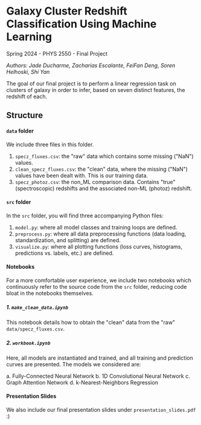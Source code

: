 # Galaxy Cluster Redshift Classification Using Machine Learning

Spring 2024 - PHYS 2550 - Final Project

*Authors: Jade Ducharme, Zacharias Escalante, FeiFan Deng, Soren Helhoski, Shi Yan*

The goal of our final project is to perform a linear regression task on clusters of galaxy in order to infer, based on seven distinct features, the redshift of each. 

## Structure

#### ```data``` folder

We include three files in this folder.

1. ```specz_fluxes.csv```: the "raw" data which contains some missing ("NaN") values.
2. ```clean_specz_fluxes.csv```: the "clean" data, where the missing ("NaN") values have been dealt with. This is our training data.
3. ```specz_photoz.csv```: the non_ML comparison data. Contains "true" (spectroscopic) redshifts and the associated non-ML (photoz) redshift.

#### ```src``` folder

In the ```src``` folder, you will find three accompanying Python files:

1. ```model.py```: where all model classes and training loops are defined.
2. ```preprocess.py```: where all data preprocessing functions (data loading, standardization, and splitting) are defined.
3. ```visualize.py```: where all plotting functions (loss curves, histograms, predictions vs. labels, etc.) are defined.

#### Notebooks

For a more comfortable user experience, we include two notebooks which continuously refer to the source code from the ```src``` folder, reducing code bloat in the notebooks themselves.

##### 1. ```make_clean_data.ipynb```
This notebook details how to obtain the "clean" data from the "raw" ```data/specz_fluxes.csv```.

##### 2. ```workbook.ipynb```
Here, all models are instantiated and trained, and all training and prediction curves are presented. The models we considered are:

a. Fully-Connected Neural Network
b. 1D Convolutional Neural Network
c. Graph Attention Network
d. k-Nearest-Neighbors Regression

#### Presentation Slides

We also include our final presentation slides under ```presentation_slides.pdf``` :)
